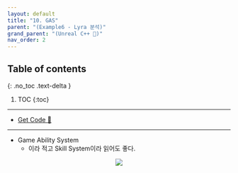 ```yaml
---
layout: default
title: "10. GAS"
parent: "(Example6 - Lyra 분석)"
grand_parent: "(Unreal C++ 🚀)"
nav_order: 2
---
```


## Table of contents
{: .no_toc .text-delta }

1. TOC
{:toc}

---

* [Get Code 🌟](https://github.com/Arthur880708/LyraClone/tree/2)

---

* Game Ability System
    * 이라 적고 Skill System이라 읽어도 좋다.

<p align="center">
  <img src="https://taehyungs-programming-blog.github.io/blog/assets/images/unreal/unreal_cpp_6/ucpp6-10-1.png"/>
</p>



